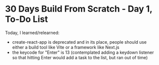 # 30 Days Build From Scratch - Day 1, To-Do List

Today, I learned/relearned:

- create-react-app is deprecated and in its place, people should use either a build tool like Vite or a framework like Next.js
- the keycode for "Enter" is 13 (contemplated adding a keydown listener so that hitting Enter would add a task to the list, but ran out of time)
